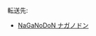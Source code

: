<div>

転送先:

-   [NaGaNoDoN ナガノドン](/NaGaNoDoN_%E3%83%8A%E3%82%AC%E3%83%8E%E3%83%89%E3%83%B3 "NaGaNoDoN ナガノドン")

</div>

<div>

</div>
